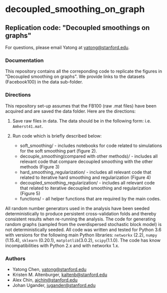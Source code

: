 # decoupled_smoothing_on_graph
## Replication code: "Decoupled smoothings on graphs"

For questions, please email Yatong at yatong@stanford.edu.

### Documentation

This repository contains all the correponding code to replicate the figures in "Decoupled smoothing on graphs". We provide links to the datasets (Facebook100) in the data sub-folder.


### Directions

This repository set-up assumes that the FB100 (raw .mat files) have been acquired and are saved the data folder. Here are the directions:

1. Save raw files in data. The data should be in the following form: i.e. `Amherst41.mat`.

2. Run code which is briefly described below:
   * soft_smoothing/ - includes notebooks for code related to simulations for the soft smoothing part (figure 2).
   * decouple_smoothing(compared with other methods)/ - includes all relevant code that compare decoupled smoothing with the other methods (Figure 3)
   * hard_smoothing_regularization/ - includes all relevant code that related to iterative hard smoothing and regularization (Figure 4)
   * decoupled_smoothing_regularization/ - includes all relevant code that related to iterative decoupled smoothing and regularization (Figure 5)
   * functions/ - all helper functions that are required by the main codes.

All random number generators used in the analysis have been seeded deterministically to produce persistent cross-validation folds and thereby consistent results when re-running the analysis. The code for generating random graphs (sampled from the overdispersed stochastic block model) is not deterministically seeded. All code was written and tested for Python 3.6 with versions for the following main Python libraries:  `networkx` (2.2), `numpy` (1.15.4), `sklearn` (0.20.1), `matplotlib`(3.0.2), `scipy`(1.1.0). The code has know incompatibilities with Python 2.x and with networkx 1.x.

### Authors
* Yatong Chen, yatong@stanford.edu
* Kristen M. Altenburger, kaltenb@stanford.edu
* Alex Chin, ajchin@stanford.edu
* Johan Ugander, jugander@stanford.edu


